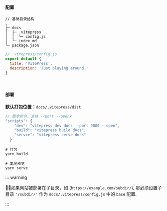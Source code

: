 #### 配置

```
// 基础目录结构
.
├─ docs
│  ├─ .vitepress
│  │  └─ config.js
│  └─ index.md
└─ package.json
```

```js
// .vitepress/config.js
export default {
  title: 'VitePress',
  description: 'Just playing around.'
}
```

<br />

#### 部署

**默认打包位置：**`docs/.vitepress/dist`

```js
// 脚本命令，支持 --port --openx
"scripts": {
    "dev": "vitepress dev docs --port 9000 --open",
    "build": "vitepress build docs",
    "servce": "vitepress serve docs"
  }
```

```shell
# 打包
yarn build

# 本地预览
yarn serve
```

::: warning

:tipping_hand_man:如果网站被部署在子目录，如 (`https://example.com/subdir/`), 那必须设置子目录 `'/subdir/'` 作为  `docs/.vitepress/config.js` 中的 `base` 配置.

:::





